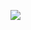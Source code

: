 <a href="https://www.instagram.com/yoootaein/?hl=ko"><img src="https://img.shields.io/badge/yoootaein-yello?style=flat-square&logo=Instagram&logoColor=white"/></a>
